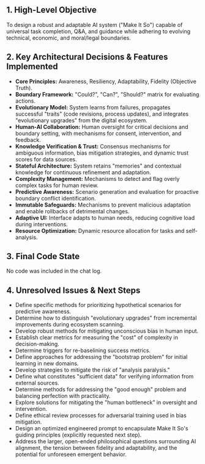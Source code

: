## 1. High-Level Objective ##

To design a robust and adaptable AI system ("Make It So") capable of universal task completion, Q&A, and guidance while adhering to evolving technical, economic, and moral/legal boundaries.

## 2. Key Architectural Decisions & Features Implemented ##

* **Core Principles:** Awareness, Resiliency, Adaptability, Fidelity (Objective Truth).
* **Boundary Framework:** "Could?", "Can?", "Should?" matrix for evaluating actions.
* **Evolutionary Model:**  System learns from failures, propagates successful "traits" (code revisions, process updates), and integrates "evolutionary upgrades" from the digital ecosystem.
* **Human-AI Collaboration:** Human oversight for critical decisions and boundary setting, with mechanisms for consent, intervention, and feedback.
* **Knowledge Verification & Trust:** Consensus mechanisms for ambiguous information, bias mitigation strategies, and dynamic trust scores for data sources.
* **Stateful Architecture:** System retains "memories" and contextual knowledge for continuous refinement and adaptation.
* **Complexity Management:**  Mechanisms to detect and flag overly complex tasks for human review.
* **Predictive Awareness:** Scenario generation and evaluation for proactive boundary conflict identification.
* **Immutable Safeguards:** Mechanisms to prevent malicious adaptation and enable rollbacks of detrimental changes.
* **Adaptive UI:**  Interface adapts to human needs, reducing cognitive load during interventions.
* **Resource Optimization:** Dynamic resource allocation for tasks and self-analysis.

## 3. Final Code State ##

No code was included in the chat log.

## 4. Unresolved Issues & Next Steps ##

* Define specific methods for prioritizing hypothetical scenarios for predictive awareness.
* Determine how to distinguish "evolutionary upgrades" from incremental improvements during ecosystem scanning.
* Develop robust methods for mitigating unconscious bias in human input.
* Establish clear metrics for measuring the "cost" of complexity in decision-making.
* Determine triggers for re-baselining success metrics.
* Define approaches for addressing the "bootstrap problem" for initial learning in new domains.
* Develop strategies to mitigate the risk of "analysis paralysis."
* Define what constitutes "sufficient data" for verifying information from external sources.
* Determine methods for addressing the "good enough" problem and balancing perfection with practicality.
* Explore solutions for mitigating the "human bottleneck" in oversight and intervention.
* Define ethical review processes for adversarial training used in bias mitigation.
* Design an optimized engineered prompt to encapsulate Make It So's guiding principles (explicitly requested next step).
* Address the larger, open-ended philosophical questions surrounding AI alignment, the tension between fidelity and adaptability, and the potential for unforeseen emergent behavior.
